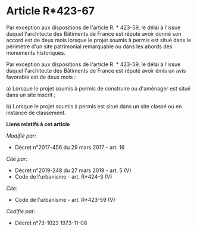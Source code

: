 # Article R*423-67

Par exception aux dispositions de l'article R. * 423-59, le délai à l'issue duquel l'architecte des Bâtiments de France est
réputé avoir donné son accord est de deux mois lorsque le projet soumis à permis est situé dans le périmètre d'un site
patrimonial remarquable ou dans les abords des monuments historiques. 

Par exception aux dispositions de l'article R. * 423-59, le délai à l'issue duquel l'architecte des Bâtiments de France est
réputé avoir émis un avis favorable est de deux mois : 

a) Lorsque le projet soumis à permis de construire ou d'aménager est situé dans un site inscrit ; 

b) Lorsque le projet soumis à permis est situé dans un site classé ou en instance de classement.

**Liens relatifs à cet article**

_Modifié par_:

  - Décret n°2017-456 du 29 mars 2017 - art. 16

_Cité par_:

  - Décret n°2019-248 du 27 mars 2019 - art. 5 (V)
  - Code de l'urbanisme - art. R*424-3 (V)

_Cite_:

  - Code de l'urbanisme - art. R*423-59 (V)

_Codifié par_:

  - Décret n°73-1023 1973-11-08
